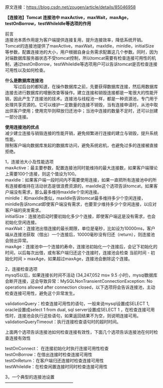 原文连接：https://blog.csdn.net/zougen/article/details/85046958

**【连接池】Tomcat 连接池中 maxActive，maxWait，maxAge，testOnBorrow，testWhileIdle等选项的作用**

前言  
连接池本质作用是为客户端提供连接复用，提升连接效率，降低系统开销。Tomcat的连接池提供了maxActive，maxWait，maxIdle，minIdle，initialSize等参数，配置连接池的大小，用户根据自身业务需求配置这几个参数。同时，因为对端数据库服务器状态不受tomcat控制，所以tomcat需要有检查连接可用性的机制，通过testOnBorrow，testWhileIdle等选项用户可以告诉tomcat是否检查连接可用性以及如何检查。  

**什么是数据库连接池**  
　　写过后台的都知道，在操作数据库之前，先要获得数据库连接，然后用数据库连接去进行数据库的增删改查等操作。建立连接和销毁连接都是一笔很大的性能开销，因此产生了连接池的技术。连接池与线程池一样，都是一种资源池，专门用于处理共享资源的。它可以维护一定数量的连接不销毁，当有连接申请时，从池中取出供客户使用；使用完毕则释放归还池中；当池中连接的数量不足时，还可以创建一部分连接。  

**使用连接池的优点**  
减少建立连接与销毁连接的性能开销，避免频繁进行连接的建立与销毁，提升系统性能。  
限制客户端向数据库发起的数据库访问，避免系统宕机，也避免过多的连接被直接拒绝。  

1，连接池大小及性能选项  
maxActive：最主要参数，配置连接池同时能维持的最大连接数，如果客户端理论上需要100个连接，则这个值设为100。  
maxIdle：如果客户端一段时间内不需要使用连接，如果一直把所有连接池中的所有连接都维持在活动状态是很浪费资源的，maxIdle这个选项告诉tomcat，如果客户端没有需求，那么最多维持maxIdle个空闲连接。  
minIdle：和maxIdle类似，maxIdle告诉tomcat最多维持多少个空闲连接，minIdle告诉tomcat即使客户端没有需求，也要至少维持多少个空闲连接，以应对客户端的突发需求。  
initialSize：连接池启动时要初始化多少个连接，即使客户端这是没有需求，也会初始化空闲连接。  
maxWait：连接池出借连接的最长期限，单位是毫秒，比如设为10000ms，客户端从连接池获取（借出）一个连接后，10000毫秒没有归还（return），则连接池会抛出异常。  
maxAge：连接池中一个连接的寿命，连接池初始化一个连接后，会记下初始化的时间，以后每次出借，或有客户端归还这个连接时，连接池会检查 当前时间 - 初始化时间 > maxAge，如果超过maxAge，连接池会删除这个连接。  

2，连接检查选项  
mysql5以后，如果连接长时间不活动 (34,247,052 ms≈ 9.5 小时)，mysql数据库会断开连接，这会导致异常：MySQLNonTransientConnectionException: No operations allowed after connection closed，以下选项将会告诉连接池，主动检查连接可用性，避免这个异常发生。  

validationQuery：检查连接可用性的语句，一般来说mysql设置成SELECT 1, oracle设置成select 1 from dual, sql server设置成SELECT 1 ，在检查连接可用性时，连接池会执行这些语句，如果返回结果不为空，则说明连接可用。  
validationQueryTimeout：执行连接检查语句时的超时时间。  

上面两个选项告诉连接池如何检查连接有效性，下面几个选项告诉连接池在何时检查连接有效性  

testOnConnect： 在连接初始化时执行连接可用性检查  
testOnBorrow：在借出连接时检查连接可用性  
testOnReturn：在客户端归还连接时检查连接可用性  
testWhileIdle：在检查闲置连接时同时检查连接可用性  

3，一个典型的连接池设置  
 ———————————————— 
